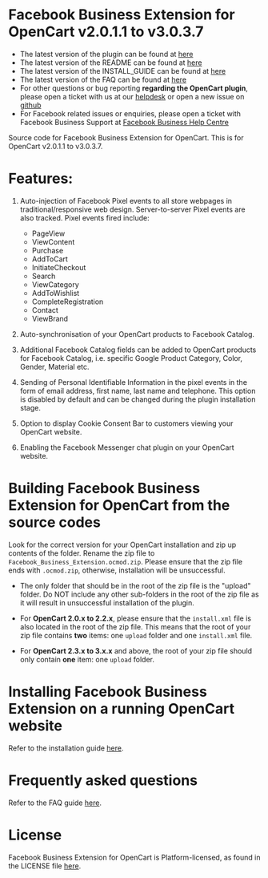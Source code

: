 # Facebook Business Extension for OpenCart v2.0.1.1 to v3.0.3.7

- The latest version of the plugin can be found at [here](https://github.com/facebookincubator/Facebook-For-OpenCart/releases/latest)
- The latest version of the README can be found at [here](https://github.com/facebookincubator/Facebook-For-OpenCart/blob/master/README.md)
- The latest version of the INSTALL_GUIDE can be found at [here](https://github.com/facebookincubator/Facebook-For-OpenCart/blob/master/INSTALL_GUIDE.md)
- The latest version of the FAQ can be found at [here](https://github.com/facebookincubator/Facebook-For-OpenCart/blob/master/FAQ.md)
- For other questions or bug reporting **regarding the OpenCart plugin**, please open a ticket with us at our [helpdesk](https://marketinsg.zendesk.com/') or open a new issue on [github](https://github.com/facebookincubator/)
- For Facebook related issues or enquiries, please open a ticket with Facebook Business Support at [Facebook Business Help Centre](https://www.facebook.com/business/help/support)


Source code for Facebook Business Extension for OpenCart. This is for OpenCart v2.0.1.1 to v3.0.3.7.  


# Features:
1. Auto-injection of Facebook Pixel events to all store webpages in traditional/responsive web design. Server-to-server Pixel events are also tracked. Pixel events fired include:
    - PageView
    - ViewContent
    - Purchase
    - AddToCart
    - InitiateCheckout
    - Search
    - ViewCategory
    - AddToWishlist
    - CompleteRegistration
    - Contact
    - ViewBrand

2. Auto-synchronisation of your OpenCart products to Facebook Catalog.

3. Additional Facebook Catalog fields can be added to OpenCart products for Facebook Catalog, i.e. specific Google Product Category, Color, Gender, Material etc.

4. Sending of Personal Identifiable Information in the pixel events in the form of email address, first name, last name and telephone. This option is disabled by default and can be changed during the plugin installation stage.

5. Option to display Cookie Consent Bar to customers viewing your OpenCart website.

6. Enabling the Facebook Messenger chat plugin on your OpenCart website.

# Building Facebook Business Extension for OpenCart from the source codes
Look for the correct version for your OpenCart installation and zip up contents of the folder. Rename the zip file to `Facebook_Business_Extension.ocmod.zip`. Please ensure that the zip file ends with `.ocmod.zip`, otherwise, installation will be unsuccessful.

- The only folder that should be in the root of the zip file is the "upload" folder. Do NOT include any other sub-folders in the root of the zip file as it will result in unsuccessful installation of the plugin.

- For **OpenCart 2.0.x to 2.2.x**, please ensure that the `install.xml` file is also located in the root of the zip file. This means that the root of your zip file contains **two** items: one `upload` folder and one `install.xml` file.

- For **OpenCart 2.3.x to 3.x.x** and above, the root of your zip file should only contain **one** item: one `upload` folder.

# Installing Facebook Business Extension on a running OpenCart website
Refer to the installation guide [here](https://github.com/facebookincubator/Facebook-For-OpenCart/blob/master/INSTALL_GUIDE.md).

# Frequently asked questions
Refer to the FAQ guide [here](https://github.com/facebookincubator/Facebook-For-OpenCart/blob/master/FAQ.md).

# License
Facebook Business Extension for OpenCart is Platform-licensed, as found in the LICENSE file [here](https://github.com/facebookincubator/Facebook-For-OpenCart/blob/master/LICENSE).